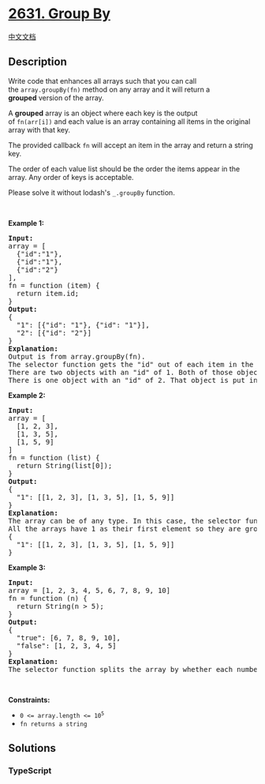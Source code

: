 # [2631. Group By](https://leetcode.com/problems/group-by)

[中文文档](/solution/2600-2699/2631.Group%20By/README.md)

## Description

<p>Write code that enhances all arrays such that you can call the&nbsp;<code>array.groupBy(fn)</code>&nbsp;method on any array and it will return a <strong>grouped</strong>&nbsp;version of the array.</p>

<p>A&nbsp;<strong>grouped</strong>&nbsp;array is an object where each&nbsp;key&nbsp;is&nbsp;the output of&nbsp;<code>fn(arr[i])</code>&nbsp;and each&nbsp;value is an array containing all items in the original array with that key.</p>

<p>The provided callback&nbsp;<code>fn</code>&nbsp;will accept an item in the array and return a string key.</p>

<p>The order of each value list should be the order the items&nbsp;appear in the array. Any order of keys is acceptable.</p>

<p>Please solve it without lodash&#39;s&nbsp;<code>_.groupBy</code> function.</p>

<p>&nbsp;</p>
<p><strong class="example">Example 1:</strong></p>

<pre>
<strong>Input:</strong> 
array = [
&nbsp; {&quot;id&quot;:&quot;1&quot;},
&nbsp; {&quot;id&quot;:&quot;1&quot;},
&nbsp; {&quot;id&quot;:&quot;2&quot;}
], 
fn = function (item) { 
&nbsp; return item.id; 
}
<strong>Output:</strong> 
{ 
&nbsp; &quot;1&quot;: [{&quot;id&quot;: &quot;1&quot;}, {&quot;id&quot;: &quot;1&quot;}], &nbsp; 
&nbsp; &quot;2&quot;: [{&quot;id&quot;: &quot;2&quot;}] 
}
<strong>Explanation:</strong>
Output is from array.groupBy(fn).
The selector function gets the &quot;id&quot; out of each item in the array.
There are two objects with an &quot;id&quot; of 1. Both of those objects are put in the first array.
There is one object with an &quot;id&quot; of 2. That object is put in the second array.
</pre>

<p><strong class="example">Example 2:</strong></p>

<pre>
<strong>Input:</strong> 
array = [
&nbsp; [1, 2, 3],
&nbsp; [1, 3, 5],
&nbsp; [1, 5, 9]
]
fn = function (list) { 
&nbsp; return String(list[0]); 
}
<strong>Output:</strong> 
{ 
&nbsp; &quot;1&quot;: [[1, 2, 3], [1, 3, 5], [1, 5, 9]] 
}
<strong>Explanation:</strong>
The array can be of any type. In this case, the selector function defines the key as being the first element in the array. 
All the arrays have 1 as their first element so they are grouped together.
{
  &quot;1&quot;: [[1, 2, 3], [1, 3, 5], [1, 5, 9]]
}
</pre>

<p><strong class="example">Example 3:</strong></p>

<pre>
<strong>Input:</strong> 
array = [1, 2, 3, 4, 5, 6, 7, 8, 9, 10]
fn = function (n) { 
&nbsp; return String(n &gt; 5);
}
<strong>Output:</strong>
{
&nbsp; &quot;true&quot;: [6, 7, 8, 9, 10],
&nbsp; &quot;false&quot;: [1, 2, 3, 4, 5]
}
<strong>Explanation:</strong>
The selector function splits the array by whether each number is greater than 5.
</pre>

<p>&nbsp;</p>
<p><strong>Constraints:</strong></p>

<ul>
	<li><code>0 &lt;= array.length &lt;= 10<sup>5</sup></code></li>
	<li><code>fn returns a string</code></li>
</ul>


## Solutions

<!-- tabs:start -->

### **TypeScript**

```ts

```

<!-- tabs:end -->